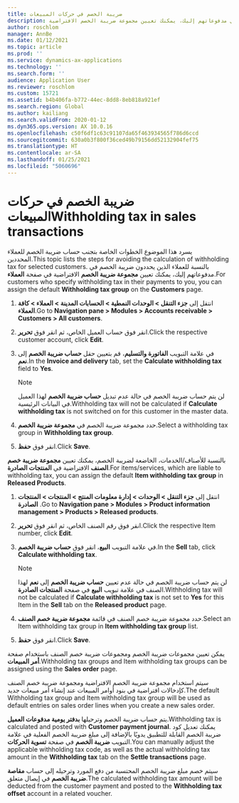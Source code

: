 ```yaml
---
title: ضريبة الخصم في حركات المبيعات
description: يسرد هذا الموضوع الخطوات الخاصة بتجنب حساب ضريبة الخصم للعملاء المحددين. بالنسبة للعملاء الذين يحددون ضريبة الخصم في مدفوعاتهم إليك، يمكنك تعيين مجموعة ضريبة الخصم الافتراضية.
author: roschlom
manager: AnnBe
ms.date: 01/12/2021
ms.topic: article
ms.prod: ''
ms.service: dynamics-ax-applications
ms.technology: ''
ms.search.form: ''
audience: Application User
ms.reviewer: roschlom
ms.custom: 15721
ms.assetid: b4b406fa-b772-44ec-8dd8-8eb818a921ef
ms.search.region: Global
ms.author: kailiang
ms.search.validFrom: 2020-01-12
ms.dyn365.ops.version: AX 10.0.16
ms.openlocfilehash: c50f6df1c63c91107da65f463934565f786d6ccd
ms.sourcegitcommit: 630a0b3f800f36ced49b79156dd52132904fef75
ms.translationtype: HT
ms.contentlocale: ar-SA
ms.lasthandoff: 01/25/2021
ms.locfileid: "5060696"
---
```

# <a name="withholding-tax-in-sales-transactions"></a><span data-ttu-id="83761-104">ضريبة الخصم في حركات المبيعات</span><span class="sxs-lookup"><span data-stu-id="83761-104">Withholding tax in sales transactions</span></span>

<span data-ttu-id="83761-105">يسرد هذا الموضوع الخطوات الخاصة بتجنب حساب ضريبة الخصم للعملاء المحددين.</span><span class="sxs-lookup"><span data-stu-id="83761-105">This topic lists the steps for avoiding the calculation of withholding tax for selected customers.</span></span> <span data-ttu-id="83761-106">بالنسبة للعملاء الذين يحددون ضريبة الخصم في مدفوعاتهم إليك، يمكنك تعيين **مجموعة ضريبة الخصم** الافتراضية في صفحة **العملاء**.</span><span class="sxs-lookup"><span data-stu-id="83761-106">For customers who specify withholding tax in their payments to you, you can assign the default **Withholding tax group** on the **Customers** page.</span></span> 

1. <span data-ttu-id="83761-107">انتقل إلى **جزء التنقل > الوحدات النمطية > الحسابات المدينة > العملاء > كافة العملاء**.</span><span class="sxs-lookup"><span data-stu-id="83761-107">Go to **Navigation pane > Modules > Accounts receivable > Customers > All customers**.</span></span>

2. <span data-ttu-id="83761-108">انقر فوق حساب العميل الخاص، ثم انقر فوق **تحرير**.</span><span class="sxs-lookup"><span data-stu-id="83761-108">Click the respective customer account, click **Edit**.</span></span>

3. <span data-ttu-id="83761-109">في علامة التبويب **الفاتورة والتسليم**، قم بتعيين حقل **حساب ضريبة الخصم** إلى **نعم**.</span><span class="sxs-lookup"><span data-stu-id="83761-109">In the **Invoice and delivery** tab, set the **Calculate withholding tax** field to **Yes**.</span></span>

   > [!NOTE] 
   > <span data-ttu-id="83761-110">لن يتم حساب ضريبة الخصم في حالة عدم تبديل **حساب ضريبة الخصم** لهذا العميل في البيانات الرئيسية.</span><span class="sxs-lookup"><span data-stu-id="83761-110">Withholding tax will not be calculated if **Calculate withholding tax** is not switched on for this customer in the master data.</span></span>

4. <span data-ttu-id="83761-111">حدد مجموعة ضريبة الخصم في **مجموعة ضريبة الخصم**.</span><span class="sxs-lookup"><span data-stu-id="83761-111">Select a withholding tax group in **Withholding tax group**.</span></span>

5. <span data-ttu-id="83761-112">انقر فوق **حفظ**.</span><span class="sxs-lookup"><span data-stu-id="83761-112">Click **Save**.</span></span>

<span data-ttu-id="83761-113">بالنسبة للأصناف/الخدمات، الخاضعة لضريبة الخصم، يمكنك تعيين **مجموعة ضريبة خصم الصنف** الافتراضية في **المنتجات الصادرة**.</span><span class="sxs-lookup"><span data-stu-id="83761-113">For items/services, which are liable to withholding tax, you can assign the default **Item withholding tax group** in **Released Products**.</span></span>

1. <span data-ttu-id="83761-114">‏‫انتقل إلى ‬**جزء التنقل > الوحدات > إدارة معلومات المنتج > المنتجات > المنتجات الصادرة‬** .</span><span class="sxs-lookup"><span data-stu-id="83761-114">Go to **Navigation pane > Modules > Product information management > Products > Released products**.</span></span>

2. <span data-ttu-id="83761-115">انقر فوق رقم الصنف الخاص، ثم انقر فوق **تحرير**.</span><span class="sxs-lookup"><span data-stu-id="83761-115">Click the respective Item number, click **Edit**.</span></span>

3. <span data-ttu-id="83761-116">في علامة التبويب **البيع**، انقر فوق **حساب ضريبة الخصم**.</span><span class="sxs-lookup"><span data-stu-id="83761-116">In the **Sell** tab, click **Calculate withholding tax**.</span></span>

   > [!NOTE] 
   > <span data-ttu-id="83761-117">لن يتم حساب ضريبة الخصم في حالة عدم تعيين **حساب ضريبة الخصم** إلى **نعم** لهذا الصنف في علامة تبويب **البيع** في صفحة **المنتجات الصادرة**.</span><span class="sxs-lookup"><span data-stu-id="83761-117">Withholding tax will not be calculated if **Calculate withholding tax** is not set to **Yes** for this Item in the **Sell** tab on the **Released product** page.</span></span>

4. <span data-ttu-id="83761-118">حدد مجموعة ضريبة خصم الصنف في قائمة **مجموعة ضريبة خصم الصنف**.</span><span class="sxs-lookup"><span data-stu-id="83761-118">Select an Item withholding tax group in **Item withholding tax group** list.</span></span>

5. <span data-ttu-id="83761-119">انقر فوق **حفظ**.</span><span class="sxs-lookup"><span data-stu-id="83761-119">Click **Save**.</span></span>

<span data-ttu-id="83761-120">يمكن تعيين مجموعات ضريبة الخصم ومجموعات ضريبة خصم الصنف باستخدام صفحة **أمر المبيعات**.</span><span class="sxs-lookup"><span data-stu-id="83761-120">Withholding tax groups and Item withholding tax groups can be assigned using the **Sales order** page.</span></span> 

<span data-ttu-id="83761-121">سيتم استخدام مجموعة ضريبة الخصم الافتراضية ومجموعة ضريبة خصم الصنف كإدخالات افتراضية في بنود أوامر المبيعات عند إنشاء أمر مبيعات جديد.</span><span class="sxs-lookup"><span data-stu-id="83761-121">The default Withholding tax group and Item withholding tax group will be used as default entries on sales order lines when you create a new sales order.</span></span>

<span data-ttu-id="83761-122">يتم حساب ضريبة الخصم وترحيلها **بدفتر يومية مدفوعات العميل**.</span><span class="sxs-lookup"><span data-stu-id="83761-122">Withholding tax is calculated and posted with **Customer payment journal**.</span></span> <span data-ttu-id="83761-123">يمكنك تعديل كود ضريبة الخصم القابلة للتطبيق يدويًا بالإضافة إلى مبلغ ضريبة الخصم الفعلية في علامة التبويب **ضريبة الخصم** في صفحة **تسوية الحركات**.</span><span class="sxs-lookup"><span data-stu-id="83761-123">You can manually adjust the applicable withholding tax code, as well as the actual withholding tax amount in the **Withholding tax** tab on the **Settle transactions** page.</span></span>

<span data-ttu-id="83761-124">سيتم خصم مبلغ ضريبة الخصم المحتسبة من دفع المورد وترحيله إلى حساب **مقاصة ضريبة الخصم** في إيصال متعلق.</span><span class="sxs-lookup"><span data-stu-id="83761-124">The calculated withholding tax amount will be deducted from the customer payment and posted to the **Withholding tax offset** account in a related voucher.</span></span>
